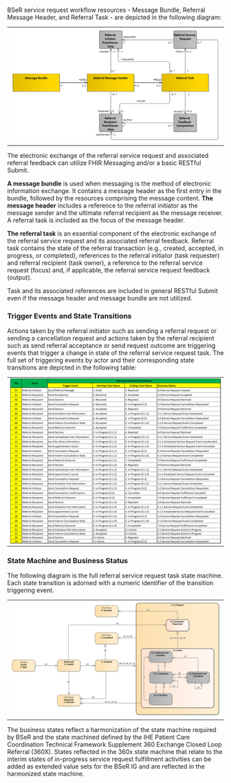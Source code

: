 BSeR service request workflow resources - Message Bundle, Referral Message Header, and Referral Task - are depicted in the following diagram:

<table><tr><td><img src="Workflow Management  Resources.png" style="width:100%;"/></td></tr></table>

The electronic exchange of the referral service request and associated referral feedback can utilize FHIR Messaging and/or a basic RESTful Submit. 

**A message bundle** is used when messaging is the method of electronic information exchange. It contains a message header as the first entry in the bundle, followed by the resources comprising the message content. **The message header** includes a reference to the referral initiator as the message sender and the ultimate referral recipient as the message receiver. A referral task is included as the focus of the message header. 

**The referral task** is an essential component of the electronic exchange of the referral service request and its associated referral feedback. Referral task contains the state of the referral transaction (e.g., created, accepted, in progress, or completed), references to the referral initiator (task requester) and referral recipient (task owner), a reference to the referral service request (focus) and, if applicable, the referral service request feedback (output). 

Task and its associated references are included in general RESTful Submit even if the message header and message bundle are not utilized. 

### Trigger Events and State Transitions

Actions taken by the referral initiator such as sending a referral request or sending a cancellation request and actions taken by the referral recipient such as send referral acceptance or send request outcome are triggering events that trigger a change in state of the referral service request task. The full set of triggering events by actor and their corresponding state transitions are depicted in the following table:
<center>
<table><tr><td><img src="Harmonized State Transitions.png" style="width:100%;"/></td></tr></table></center>

### State Machine and Business Status

The following diagram is the full referral service request task state machine. Each state transition is adorned with a numeric identifier of the transition triggering event.  

<table><tr><td><img src="Task State Machine.png" style="width:100%;"/></td></tr></table>

The business states reflect a harmonization of the state machine required by BSeR and the state machined defined by the IHE Patient Care Coordination Technical Framework Supplement 360 Exchange Closed Loop Referral (360X). States reflected in the 360x state machine that relate to the interim states of in-progress service request fulfillment activities can be added as extended value sets for the BSeR IG and are reflected in the harmonized state machine.
